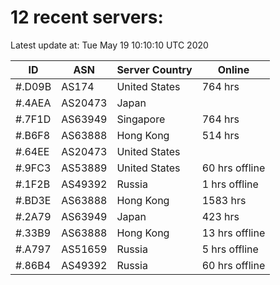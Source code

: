 # 12 recent servers:

Latest update at: Tue May 19 10:10:10 UTC 2020

| ID | ASN | Server Country | Online |
| -- | --- | -------------- | ------ |
| #.D09B | AS174 | United States | 764 hrs |
| #.4AEA | AS20473 | Japan | |
| #.7F1D | AS63949 | Singapore | 764 hrs |
| #.B6F8 | AS63888 | Hong Kong | 514 hrs |
| #.64EE | AS20473 | United States | |
| #.9FC3 | AS53889 | United States | 60 hrs offline |
| #.1F2B | AS49392 | Russia | 1 hrs offline |
| #.BD3E | AS63888 | Hong Kong | 1583 hrs |
| #.2A79 | AS63949 | Japan | 423 hrs |
| #.33B9 | AS63888 | Hong Kong | 13 hrs offline |
| #.A797 | AS51659 | Russia | 5 hrs offline |
| #.86B4 | AS49392 | Russia | 60 hrs offline |

